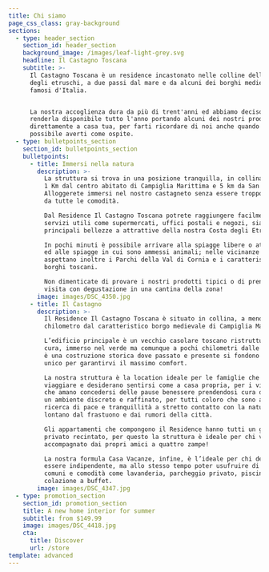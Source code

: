 ```yaml
---
title: Chi siamo
page_css_class: gray-background
sections:
  - type: header_section
    section_id: header_section
    background_image: /images/leaf-light-grey.svg
    headline: Il Castagno Toscana
    subtitle: >-
      Il Castagno Toscana è un residence incastonato nelle colline della Costa
      degli etruschi, a due passi dal mare e da alcuni dei borghi medievali più
      famosi d'Italia.


      La nostra accoglienza dura da più di trent'anni ed abbiamo deciso di
      renderla disponibile tutto l'anno portando alcuni dei nostri prodotti
      direttamente a casa tua, per farti ricordare di noi anche quando non è
      possibile averti come ospite.
  - type: bulletpoints_section
    section_id: bulletpoints_section
    bulletpoints:
      - title: Immersi nella natura
        description: >-
          La struttura si trova in una posizione tranquilla, in collina, a solo
          1 Km dal centro abitato di Campiglia Marittima e 5 km da San Vincenzo.
          Alloggerete immersi nel nostro castagneto senza essere troppo distanti
          da tutte le comodità.

          Dal Residence Il Castagno Toscana potrete raggiungere facilmente sia
          servizi utili come supermercati, uffici postali e negozi, sia le
          principali bellezze a attrattive della nostra Costa degli Etruschi.

          In pochi minuti è possibile arrivare alla spiagge libere o attrezzate
          ed alle spiagge in cui sono ammessi animali; nelle vicinanze vi
          aspettano inoltre i Parchi della Val di Cornia e i caratteristici
          borghi toscani.

          Non dimenticate di provare i nostri prodotti tipici o di prenotare una
          visita con degustazione in una cantina della zona!
        image: images/DSC_4350.jpg
      - title: Il Castagno
        description: >-
          Il Residence Il Castagno Toscana è situato in collina, a meno di un
          chilometro dal caratteristico borgo medievale di Campiglia Marittima.

          L’edificio principale è un vecchio casolare toscano ristrutturato con
          cura, immerso nel verde ma comunque a pochi chilometri dalle spiagge;
          è una costruzione storica dove passato e presente si fondono in un mix
          unico per garantirvi il massimo comfort.

          La nostra struttura è la location ideale per le famiglie che amano
          viaggiare e desiderano sentirsi come a casa propria, per i viaggiatori
          che amano concedersi delle pause benessere prendendosi cura di sè in
          un ambiente discreto e raffinato, per tutti coloro che sono alla
          ricerca di pace e tranquillità a stretto contatto con la natura
          lontano dal frastuono e dai rumori della città.

          Gli appartamenti che compongono il Residence hanno tutti un giardino
          privato recintato, per questo la struttura è ideale per chi viaggia
          accompagnato dai propri amici a quattro zampe!

          La nostra formula Casa Vacanze, infine, è l’ideale per chi desidera
          essere indipendente, ma allo stesso tempo poter usufruire di servizi
          comuni e comodità come lavanderia, parcheggio privato, piscina,
          colazione a buffet.
        image: images/DSC_4347.jpg
  - type: promotion_section
    section_id: promotion_section
    title: A new home interior for summer
    subtitle: from $149.99
    image: images/DSC_4418.jpg
    cta:
      title: Discover
      url: /store
template: advanced
---
```

